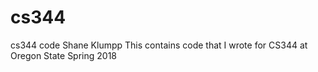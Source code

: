 # cs344
cs344 code Shane Klumpp
This contains code that I wrote for CS344 at Oregon State Spring 2018
